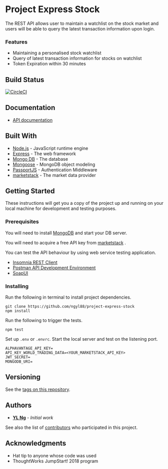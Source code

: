 # Project Express Stock

The REST API allows user to maintain a watchlist on the stock market and users will be able to query the latest transaction information upon login.

### Features
* Maintaining a personalised stock watchlist
* Query of latest transaction information for stocks on watchlist
* Token Expiration within 30 minutes

## Build Status
[![CircleCI](https://circleci.com/gh/ngyl88/project-express-stock/tree/master.svg?style=svg)](https://circleci.com/gh/ngyl88/project-express-stock/tree/master)

## Documentation
- [API documentation](https://express-stock-30545.herokuapp.com/api-docs/)

## Built With
- [Node.js](https://nodejs.org/) - JavaScript runtime engine
- [Express](https://expressjs.com/) - The web framework
- [Mongo DB](https://www.mongodb.com/) - The database
- [Mongoose](http://mongoosejs.com/) - MongoDB object modeling
- [PassportJS](http://www.passportjs.org/) - Authentication Middleware
- [marketstack](https://marketstack.com) - The market data provider

## Getting Started

These instructions will get you a copy of the project up and running on your local machine for development and testing purposes.

### Prerequisites

You will need to install [MongoDB](https://www.mongodb.com/download-center) and start your DB server.

You will need to acquire a free API key from [marketstack](https://marketstack.com) .

You can test the API behaviour by using web service testing application.
- [Insomnia REST Client](https://insomnia.rest/)
- [Postman API Development Environment](https://www.getpostman.com/)
- [SoapUI](https://www.soapui.org/)

### Installing

Run the following in terminal to install project dependencies.

```
git clone https://github.com/ngyl88/project-express-stock
npm install
```

Run the following to trigger the tests.

```
npm test
```

Set up `.env` or `.envrc`. Start the local server and test on the listening port.

```
ALPHAVANTAGE_API_KEY=
API_KEY_WORLD_TRADING_DATA=<YOUR_MARKETSTACK_API_KEY>
JWT_SECRET=
MONGODB_URI=
```

## Versioning
See the [tags on this repository](https://github.com/ngyl88/project-express-stock/tags). 

## Authors

* [**YL Ng**](https://github.com/ngyl88) - *Initial work*

See also the list of [contributors](https://github.com/ngyl88/project-express-stock/contributors) who participated in this project.

## Acknowledgments

* Hat tip to anyone whose code was used
* ThoughtWorks JumpStart! 2018 program

